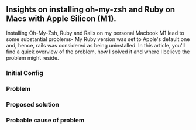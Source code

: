 ## Insights on installing oh-my-zsh and Ruby on Macs with Apple Silicon (M1).
  
  Installing Oh-My-Zsh, Ruby and Rails on my personal Macbook M1 lead to some substantial problems- My Ruby version was set to Apple's default one and, hence, rails was considered as being uninstalled. In this article, you'll find a quick overview of the problem, how I solved it and where I believe the problem might reside.
  
### Initial Config

### Problem

### Proposed solution

### Probable cause of problem
